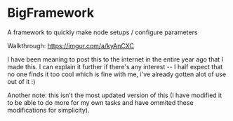 # BigFramework
A framework to quickly make node setups / configure parameters

Walkthrough: https://imgur.com/a/kyAnCXC

I have been meaning to post this to the internet in the entire year ago that I made this. I can explain it further if there's any interest -- I half expect that no one finds it too cool which is fine with me, i've already gotten alot of use out of it :)

Another note: this isn't the most updated version of this (I have modified it to be able to do more for my own tasks and have ommited these modifications for simplicity).
